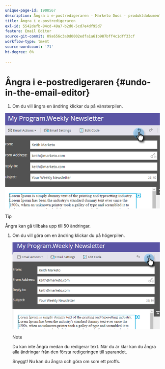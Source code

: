 ```yaml
---
unique-page-id: 1900567
description: Ångra i e-postredigeraren - Marketo Docs - produktdokumentation
title: Ångra i e-postredigeraren
exl-id: 5542defb-84cd-49a7-b2d0-5cd7e4df95d7
feature: Email Editor
source-git-commit: 09a656c3a0d0002edfa1a61b987bff4c1dff33cf
workflow-type: tm+mt
source-wordcount: '71'
ht-degree: 0%

---
```


# Ångra i e-postredigeraren {#undo-in-the-email-editor}

1. Om du vill ångra en ändring klickar du på vänsterpilen.

![](assets/one-2.png)

>[!TIP]
>
>Ångra kan gå tillbaka upp till 50 ändringar.

1. Om du vill göra om en ändring klickar du på högerpilen.

   ![](assets/two-2.png)

   >[!NOTE]
   >
   >Du kan inte ångra medan du redigerar text. När du är klar kan du ångra alla ändringar från den första redigeringen till sparandet.

   Snyggt! Nu kan du ångra och göra om som ett proffs.
